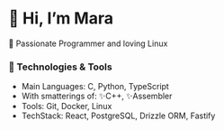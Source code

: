 # 👋  Hi, I’m Mara

🚀 Passionate Programmer and loving Linux

### 🔧 Technologies & Tools
- Main Languages: C, Python, TypeScript
- With smatterings of: ✨C++, ✨Assembler
- Tools: Git, Docker, Linux
- TechStack: React, PostgreSQL, Drizzle ORM, Fastify
  


<!---
MaraSchulze/MaraSchulze is a ✨ special ✨ repository because its `README.md` (this file) appears on your GitHub profile.
You can click the Preview link to take a look at your changes.
--->
